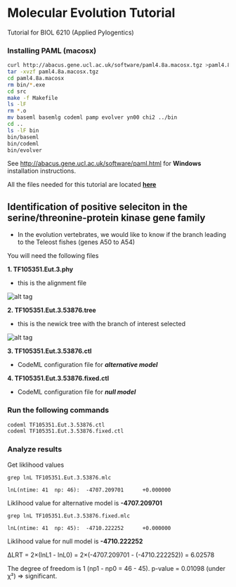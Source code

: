# Molecular Evolution Tutorial
Tutorial for BIOL 6210 (Applied Pylogentics)
### Installing PAML (macosx)

```bash
curl http://abacus.gene.ucl.ac.uk/software/paml4.8a.macosx.tgz >paml4.8a.macosx.tgz
tar -xvzf paml4.8a.macosx.tgz
cd paml4.8a.macosx
rm bin/*.exe
cd src
make -f Makefile
ls -lF
rm *.o
mv baseml basemlg codeml pamp evolver yn00 chi2 ../bin
cd ..
ls -lF bin
bin/baseml
bin/codeml
bin/evolver
```

See http://abacus.gene.ucl.ac.uk/software/paml.html for **Windows** installation instructions.



All the files needed for this tutorial are located  **[here](https://drive.google.com/file/d/0ByIk6IH2yiS0eWhQLWRVT3pBdTQ/view?usp=sharing)**

## Identification of positive seleciton in the serine/threonine-protein kinase gene family

* In the evolution vertebrates, we would like to know if the branch leading to the Teleost fishes (genes A50 to A54)


You will need the following files

**1. TF105351.Eut.3.phy**<br>
* this is the alignment file

![alt tag](https://3.bp.blogspot.com/-LxFevYQBQ7I/TnN0vARVO4I/AAAAAAAAABM/PAxYkWUTQcw/s320/TF105351.Eut.3.aln.png)

**2. TF105351.Eut.3.53876.tree**
* this is the newick tree with the branch of interest selected

![alt tag](https://2.bp.blogspot.com/-QCyFGC6o2zQ/Uad84nz-S3I/AAAAAAAAAEg/W12U2V0CizQ/s1600/Tree.png)

**3. TF105351.Eut.3.53876.ctl**
* CodeML configuration file for ___alternative model___

**4. TF105351.Eut.3.53876.fixed.ctl**
* CodeML configuration file for ___null model___

### Run the following commands
```bash
codeml TF105351.Eut.3.53876.ctl
codeml TF105351.Eut.3.53876.fixed.ctl
```

### Analyze results
Get liklihood values
```
grep lnL TF105351.Eut.3.53876.mlc
```

```
lnL(ntime: 41  np: 46):  -4707.209701      +0.000000
```

Liklihood value for alternative model is **-4707.209701**

```
grep lnL TF105351.Eut.3.53876.fixed.mlc
```
```
lnL(ntime: 41  np: 45):  -4710.222252      +0.000000
```
Liklihood value for null model is **-4710.222252**

ΔLRT = 2×(lnL1 - lnL0) = 2×(-4707.209701 - (-4710.222252)) = 6.02578

The degree of freedom is 1 (np1 - np0 = 46 - 45).
p-value = 0.01098 (under χ²) => significant.
